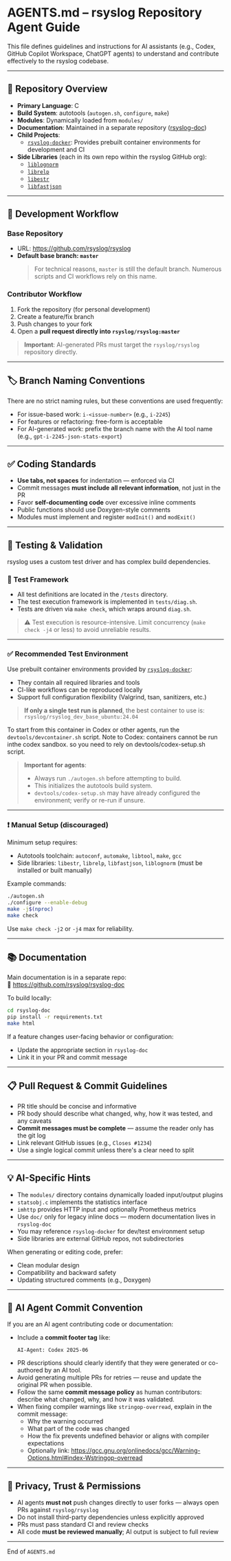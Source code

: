 # AGENTS.md – rsyslog Repository Agent Guide

This file defines guidelines and instructions for AI assistants (e.g., Codex, GitHub Copilot Workspace, ChatGPT agents) to understand and contribute effectively to the rsyslog codebase.

---

## 🧭 Repository Overview

- **Primary Language**: C  
- **Build System**: autotools (`autogen.sh`, `configure`, `make`)  
- **Modules**: Dynamically loaded from `modules/`  
- **Documentation**: Maintained in a separate repository ([rsyslog-doc](https://github.com/rsyslog/rsyslog-doc))  
- **Child Projects**:
  - [`rsyslog-docker`](https://github.com/rsyslog/rsyslog-docker): Provides prebuilt container environments for development and CI
- **Side Libraries** (each in its own repo within the rsyslog GitHub org):
  - [`liblognorm`](https://github.com/rsyslog/liblognorm)
  - [`librelp`](https://github.com/rsyslog/librelp)
  - [`libestr`](https://github.com/rsyslog/libestr)
  - [`libfastjson`](https://github.com/rsyslog/libfastjson)

---

## 🔄 Development Workflow

### Base Repository
- URL: https://github.com/rsyslog/rsyslog
- **Default base branch: `master`**  
  > For technical reasons, `master` is still the default branch. Numerous scripts and CI workflows rely on this name.

### Contributor Workflow
1. Fork the repository (for personal development)
2. Create a feature/fix branch
3. Push changes to your fork
4. Open a **pull request directly into `rsyslog/rsyslog:master`**

> **Important**: AI-generated PRs must target the `rsyslog/rsyslog` repository directly.

---

## 🏷️ Branch Naming Conventions

There are no strict naming rules, but these conventions are used frequently:

- For issue-based work: `i-<issue-number>` (e.g., `i-2245`)
- For features or refactoring: free-form is acceptable
- For AI-generated work: prefix the branch name with the AI tool name  
  (e.g., `gpt-i-2245-json-stats-export`)

---

## ✅ Coding Standards

- **Use tabs, not spaces** for indentation — enforced via CI
- Commit messages **must include all relevant information**, not just in the PR
- Favor **self-documenting code** over excessive inline comments
- Public functions should use Doxygen-style comments
- Modules must implement and register `modInit()` and `modExit()`

---

## 🧪 Testing & Validation

rsyslog uses a custom test driver and has complex build dependencies.

### 🧰 Test Framework

- All test definitions are located in the `/tests` directory.
- The test execution framework is implemented in `tests/diag.sh`.
- Tests are driven via `make check`, which wraps around `diag.sh`.

> ⚠️ Test execution is resource-intensive. Limit concurrency (`make check -j4` or less) to avoid unreliable results.

---

### ✅ Recommended Test Environment

Use prebuilt container environments provided by [`rsyslog-docker`](https://github.com/rsyslog/rsyslog-docker):

- They contain all required libraries and tools
- CI-like workflows can be reproduced locally
- Support full configuration flexibility (Valgrind, tsan, sanitizers, etc.)

> **If only a single test run is planned**, the best container to use is:  
> `rsyslog/rsyslog_dev_base_ubuntu:24.04`

To start from this container in Codex or other agents, run the `devtools/devcontainer.sh` script.
Note to Codex: containers cannot be run inthe codex sandbox. so you need to rely on devtools/codex-setup.sh script.

> **Important for agents**:
> - Always run `./autogen.sh` before attempting to build.
> - This initializes the autotools build system.
> - `devtools/codex-setup.sh` may have already configured the environment; verify or re-run if unsure.

---

### ❗ Manual Setup (discouraged)

Minimum setup requires:

- Autotools toolchain: `autoconf`, `automake`, `libtool`, `make`, `gcc`
- Side libraries: `libestr`, `librelp`, `libfastjson`, `liblognorm` (must be installed or built manually)

Example commands:

```bash
./autogen.sh
./configure --enable-debug
make -j$(nproc)
make check
```

Use `make check -j2` or `-j4` max for reliability.

---

## 📚 Documentation

Main documentation is in a separate repo:  
🔗 https://github.com/rsyslog/rsyslog-doc

To build locally:

```bash
cd rsyslog-doc
pip install -r requirements.txt
make html
```

If a feature changes user-facing behavior or configuration:
- Update the appropriate section in `rsyslog-doc`
- Link it in your PR and commit message

---

## 📋 Pull Request & Commit Guidelines

- PR title should be concise and informative  
- PR body should describe what changed, why, how it was tested, and any caveats
- **Commit messages must be complete** — assume the reader only has the git log
- Link relevant GitHub issues (e.g., `Closes #1234`)
- Use a single logical commit unless there's a clear need to split

---

## 💡 AI-Specific Hints

- The `modules/` directory contains dynamically loaded input/output plugins  
- `statsobj.c` implements the statistics interface  
- `imhttp` provides HTTP input and optionally Prometheus metrics  
- Use `doc/` only for legacy inline docs — modern documentation lives in `rsyslog-doc`
- You may reference `rsyslog-docker` for dev/test environment setup
- Side libraries are external GitHub repos, not subdirectories

When generating or editing code, prefer:
- Clean modular design  
- Compatibility and backward safety  
- Updating structured comments (e.g., Doxygen)

---

## 🤖 AI Agent Commit Convention

If you are an AI agent contributing code or documentation:

- Include a **commit footer tag** like:
  ```
  AI-Agent: Codex 2025-06
  ```
- PR descriptions should clearly identify that they were generated or co-authored by an AI tool.
- Avoid generating multiple PRs for retries — reuse and update the original PR when possible.
- Follow the same **commit message policy** as human contributors: describe what changed, why, and how it was validated.
- When fixing compiler warnings like `stringop-overread`, explain in the commit message:
  - Why the warning occurred
  - What part of the code was changed
  - How the fix prevents undefined behavior or aligns with compiler expectations
  - Optionally link: https://gcc.gnu.org/onlinedocs/gcc/Warning-Options.html#index-Wstringop-overread

---

## 🔐 Privacy, Trust & Permissions

- AI agents **must not** push changes directly to user forks — always open PRs against `rsyslog/rsyslog`
- Do not install third-party dependencies unless explicitly approved
- PRs must pass standard CI and review checks
- All code **must be reviewed manually**; AI output is subject to full review

---

End of `AGENTS.md`
